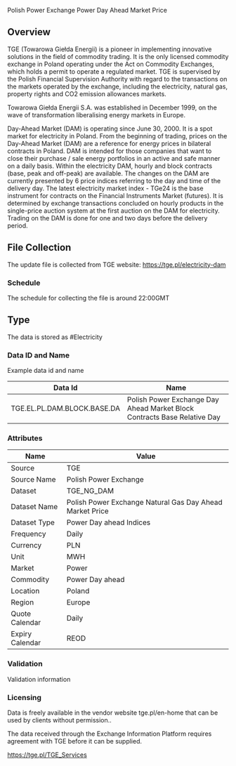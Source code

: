 Polish Power Exchange Power Day Ahead Market Price

## Overview

TGE (Towarowa Giełda Energii)  is a pioneer in implementing innovative solutions in the field of commodity trading. It is the only licensed commodity exchange in Poland operating under the Act on Commodity Exchanges, which holds a permit to operate a regulated market. TGE is supervised by the Polish Financial Supervision Authority with regard to the transactions on the markets operated by the exchange, including the electricity, natural gas, property rights and CO2 emission allowances markets.

Towarowa Giełda Energii S.A. was established in December 1999, on the wave of transformation liberalising energy markets in Europe.

Day-Ahead Market (DAM) is operating since June 30, 2000. It is a spot market for electricity in Poland. From the beginning of trading, prices on the Day-Ahead Market (DAM) are a reference for energy prices in bilateral contracts in Poland. DAM is intended for those companies that want to close their purchase / sale energy portfolios in an active and safe manner on a daily basis.
Within the electricity DAM, hourly and block contracts (base, peak and off-peak) are available. The changes on the DAM are currently presented by 6 price indices referring to the day and time of the delivery day. The latest electricity market index - TGe24 is the base instrument for contracts on the Financial Instruments Market (futures). It is determined by exchange transactions concluded on hourly products in the single-price auction system at the first auction on the DAM for electricity. Trading on the DAM is done for one and two days before the delivery period.

## File Collection

The update file is collected from TGE website: https://tge.pl/electricity-dam

### Schedule

The schedule for collecting the file is around 22:00GMT

## Type

The data is stored as #Electricity

### Data ID and Name

Example data id and name

|**Data Id**|**Name**|
|-|-|
|TGE.EL.PL.DAM.BLOCK.BASE.DA|Polish Power Exchange Day Ahead Market Block Contracts Base Relative Day|

### Attributes

|Name|Value|
|-|-|
|Source|TGE|
|Source Name|Polish Power Exchange|
|Dataset|TGE_NG_DAM|
|Dataset Name|Polish Power Exchange Natural Gas Day Ahead Market Price|
|Dataset Type|Power Day ahead Indices|
|Frequency|Daily|
|Currency|PLN|
|Unit|MWH|
|Market|Power|
|Commodity|Power Day ahead|
|Location|Poland|
|Region|Europe|
|Quote Calendar|Daily|
|Expiry Calendar|REOD|

### Validation

Validation information

### Licensing

Data is freely available in the vendor website tge.pl/en-home that can be used by clients without permission..

The data received through the Exchange Information Platform requires agreement with TGE before it can be supplied.

https://tge.pl/TGE_Services

